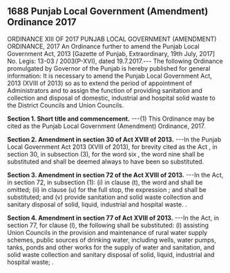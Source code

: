 ## 1688 Punjab Local Government (Amendment) Ordinance 2017
 
ORDINANCE XIII OF 2017
PUNJAB LOCAL GOVERNMENT (AMENDMENT) ORDINANCE, 2017
An Ordinance further to amend the Punjab Local Government Act, 2013
[Gazette of Punjab, Extraordinary, 19th July, 2017]
No. Legis: 13-03 / 2003(P-XVI), dated 19.7.2017.--- The following Ordinance promulgated by Governor of the Punjab is hereby published for general information:
It is necessary to amend the Punjab Local Government Act, 2013 (XVIII of 2013) so as to extend the period of appointment of Administrators and to assign the function of providing sanitation and collection and disposal of domestic, industrial and hospital solid waste to the District Councils and Union Councils.

**Section 1. Short title and commencement.**
---(1) This Ordinance may be cited as the Punjab Local Government (Amendment) Ordinance, 2017.

 

**Section 2. Amendment in section 30 of Act XVIII of 2013.**
---In the Punjab Local Government Act 2013 (XVIII of 2013), for brevity cited as the Act , in section 30, in subsection (3), for the word six , the word nine shall be substituted and shall be deemed always to have been so substituted.

 

**Section 3. Amendment in section 72 of the Act XVIII of 2013.**
---In the Act, in section 72, in subsection (1):
   (i) in clause (t), the word and shall be omitted;
   (ii) in clause (u) for the full stop, the expression ; and shall be substituted; and
   (v) provide sanitation and solid waste collection and sanitary disposal of solid, liquid, industrial and hospital waste. .

 

**Section 4. Amendment in section 77 of Act XVIII of 2013.**
---In the Act, in section 77, for clause (l), the following shall be substituted:
   (l) assisting Union Councils in the provision and maintenance of rural water supply schemes, public sources of drinking water, including wells, water pumps, tanks, ponds and other works for the supply of water and sanitation, and solid waste collection and sanitary disposal of solid, liquid, industrial and hospital waste; .

